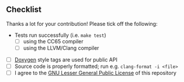 ## Checklist

Thanks a lot for your contribution!
Please tick off the following:

- Tests run successfully (i.e. `make test`)
  - [ ] using the CC65 compiler
  - [ ] using the LLVM/Clang compiler
- [ ] [Doxygen](https://www.doxygen.nl/index.html) style tags are used for public API
- [ ] Source code is properly formatted; run e.g. `clang-format -i <file>`
- [ ] I agree to the [GNU Lesser General Public License](https://github.com/MEGA65/mega65-libc/blob/master/LICENSE) of this repository
